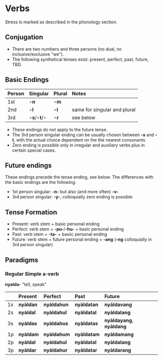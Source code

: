# Verbs

Stress is marked as described in the phonology section.

## Conjugation

+ There are two numbers and three persons (no dual, no inclusive/exclusive "we").
+ The following synthetical tenses exist: present, perfect, past, future, TBD.

## Basic Endings

| Person | Singular | Plural | Notes |
|:---|:---|:---|:---|
| 1st | **-n** | **-m** | |
| 2nd | **-l** | **-l** | same for singular and plural |
| 3rd | **-s**/**-t**/**-** | **-r** | see below |

+ These endings do not apply to the future tense.
+ The 3rd person singular ending can be usually chosen between **-s** and **-t**, with the actual choice dependent on the the nearest consonants.
+ Zero ending is possible only in irregular and auxiliary verbs plus in certain special cases.

## Future endings

These endings precede the tense ending, see below. The differences with the basic endings are the following.

+ 1st person singular: **-n-** but also (and more often) **-v-**
+ 3rd person singular: **-y-**, colloquially zero ending is possible

## Tense Formation

+ Present: verb stem + basic personal ending
+ Perfect: verb stem + **-pu-**/**-hu-** + basic personal ending
+ Past: verb stem + **-ta-** + basiic personal ending
+ Future: verb stem + future personal ending + **-ang** (**-ng** colloquially in 3rd person singular)

## Paradigms

### Regular Simple a-verb

**nyalda-** "tell, speak"

|| Present | Perfect | Past | Future |
|:---|:---|:---|:---|:---|
| 1s | **nyàldan** | **nyàldahun** | **nyàldatan** | **nyàldavang** |
| 2s | **nyàldal** | **nyàldahul** | **nyàldatal** | **nyàldalang** |
| 3s | **nyàldas** | **nyàldahus** | **nyàldatas** | **nyàldayang**, **nyàldang**  |
| 1p | **nyàldam** | **nyàldahum** | **nyàldatam** | **nyàldamang** |
| 2p | **nyàldal** | **nyàldahul** | **nyàldatal** | **nyàldalang** |
| 3p | **nyàldar** | **nyàldahur** | **nyàldatar** | **nyàldarang** |
